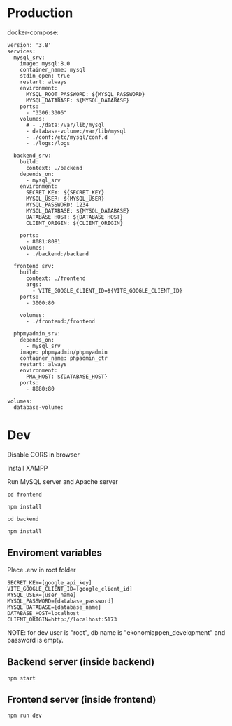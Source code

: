 # Production

docker-compose:

```
version: '3.8'
services:
  mysql_srv:
    image: mysql:8.0
    container_name: mysql
    stdin_open: true
    restart: always
    environment:
      MYSQL_ROOT_PASSWORD: ${MYSQL_PASSWORD}
      MYSQL_DATABASE: ${MYSQL_DATABASE}
    ports:
      - "3306:3306"
    volumes:
      # - ./data:/var/lib/mysql
      - database-volume:/var/lib/mysql
      - ./conf:/etc/mysql/conf.d
      - ./logs:/logs

  backend_srv:
    build: 
      context: ./backend
    depends_on:
      - mysql_srv
    environment:
      SECRET_KEY: ${SECRET_KEY}
      MYSQL_USER: ${MYSQL_USER}
      MYSQL_PASSWORD: 1234
      MYSQL_DATABASE: ${MYSQL_DATABASE}
      DATABASE_HOST: ${DATABASE_HOST}
      CLIENT_ORIGIN: ${CLIENT_ORIGIN}

    ports:
      - 8081:8081
    volumes:
      - ./backend:/backend

  frontend_srv:
    build: 
      context: ./frontend
      args:
        - VITE_GOOGLE_CLIENT_ID=${VITE_GOOGLE_CLIENT_ID}
    ports:
      - 3000:80

    volumes:
      - ./frontend:/frontend
  
  phpmyadmin_srv:
    depends_on:
      - mysql_srv
    image: phpmyadmin/phpmyadmin
    container_name: phpadmin_ctr
    restart: always
    environment:
      PMA_HOST: ${DATABASE_HOST}
    ports:
      - 8080:80

volumes:
  database-volume:
```

# Dev

Disable CORS in browser

Install XAMPP

Run MySQL server and Apache server

`cd frontend`

`npm install`

`cd backend`

`npm install`

## Enviroment variables

Place .env in root folder

```
SECRET_KEY=[google_api_key]
VITE_GOOGLE_CLIENT_ID=[google_client_id]
MYSQL_USER=[user_name]
MYSQL_PASSWORD=[database_password]
MYSQL_DATABASE=[database_name]
DATABASE_HOST=localhost
CLIENT_ORIGIN=http://localhost:5173
```

NOTE: for dev user is "root", db name is "ekonomiappen_development" and password is empty.

## Backend server (inside backend)

`npm start`


## Frontend server (inside frontend)

`npm run dev`